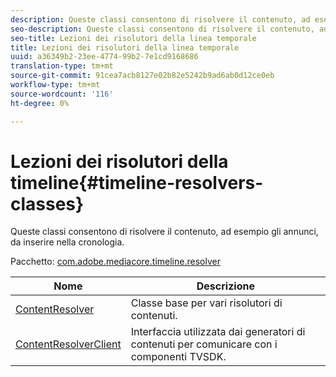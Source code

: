 ```yaml
---
description: Queste classi consentono di risolvere il contenuto, ad esempio gli annunci, da inserire nella cronologia.
seo-description: Queste classi consentono di risolvere il contenuto, ad esempio gli annunci, da inserire nella cronologia.
seo-title: Lezioni dei risolutori della linea temporale
title: Lezioni dei risolutori della linea temporale
uuid: a36349b2-23ee-4774-99b2-7e1cd9168686
translation-type: tm+mt
source-git-commit: 91cea7acb8127e02b82e5242b9ad6ab0d12ce0eb
workflow-type: tm+mt
source-wordcount: '116'
ht-degree: 0%

---
```



# Lezioni dei risolutori della timeline{#timeline-resolvers-classes}

Queste classi consentono di risolvere il contenuto, ad esempio gli annunci, da inserire nella cronologia.

Pacchetto: [com.adobe.mediacore.timeline.resolver](https://help.adobe.com/en_US/primetime/api/psdk/asdoc-dhls_1.4/com/adobe/mediacore/timeline/resolvers/package-detail.html)

| Nome | Descrizione |
|---|---|
| [ContentResolver](https://help.adobe.com/en_US/primetime/api/psdk/asdoc-dhls_1.4/com/adobe/mediacore/timeline/resolvers/ContentResolver.html) | Classe base per vari risolutori di contenuti. |
| [ContentResolverClient](https://help.adobe.com/en_US/primetime/api/psdk/asdoc-dhls_1.4/com/adobe/mediacore/timeline/resolvers/ContentResolverClient.html) | Interfaccia utilizzata dai generatori di contenuti per comunicare con i componenti TVSDK. |
